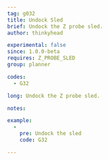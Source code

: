 ```yaml
---
tag: g032
title: Undock Sled
brief: Undock the Z probe sled.
author: thinkyhead

experimental: false
since: 1.0.0-beta
requires: Z_PROBE_SLED
group: planner

codes:
  - G32

long: Undock the Z probe sled.

notes:

example:
  -
    pre: Undock the sled
    code: G32

---
```

